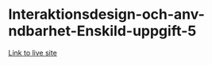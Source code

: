 # Interaktionsdesign-och-anv-ndbarhet-Enskild-uppgift-5

[Link to live site](https://davidlidebrandt.github.io/Interaktionsdesign-och-anv-ndbarhet-Enskild-uppgift-5/)
